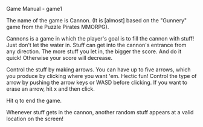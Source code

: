 Game Manual - game1

The name of the game is Cannon. (It is [almost] based on the "Gunnery" game from the Puzzle Pirates MMORPG).

Cannons is a game in which the player's goal is to fill the cannon with stuff! Just don't let the water in. Stuff can get into the cannon's entrance from any direction. The more stuff you let in, the bigger the score. And do it quick! Otherwise your score will decrease.

Control the stuff by making arrows. You can have up to five arrows, which you produce by clicking where you want 'em. Hectic fun! Control the type of arrow by pushing the arrow keys or WASD before clicking. If you want to erase an arrow, hit x and then click.

Hit q to end the game.

Whenever stuff gets in the cannon, another random stuff appears at a valid location on the screen! 